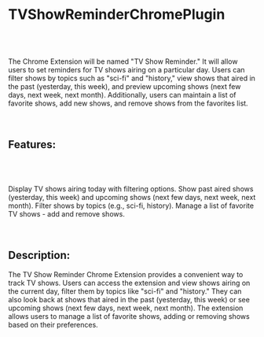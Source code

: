 # TVShowReminderChromePlugin
<br><br><br>
The Chrome Extension will be named "TV Show Reminder." It will allow users to set reminders for TV shows airing on a particular day. Users can filter shows by topics such as "sci-fi" and "history," view shows that aired in the past (yesterday, this week), and preview upcoming shows (next few days, next week, next month). Additionally, users can maintain a list of favorite shows, add new shows, and remove shows from the favorites list.
<br><br><br>
## Features:
<br><br><br>
Display TV shows airing today with filtering options.
Show past aired shows (yesterday, this week) and upcoming shows (next few days, next week, next month).
Filter shows by topics (e.g., sci-fi, history).
Manage a list of favorite TV shows - add and remove shows.
<br><br><br>
## Description:
The TV Show Reminder Chrome Extension provides a convenient way to track TV shows. Users can access the extension and view shows airing on the current day, filter them by topics like "sci-fi" and "history." They can also look back at shows that aired in the past (yesterday, this week) or see upcoming shows (next few days, next week, next month). The extension allows users to manage a list of favorite shows, adding or removing shows based on their preferences.


